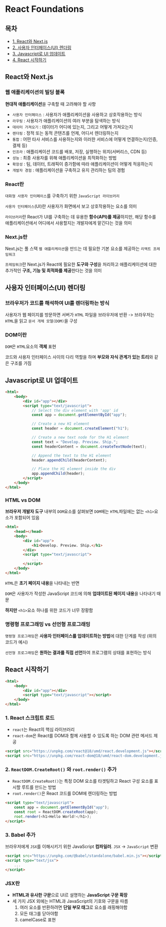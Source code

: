 # React Foundations

## 목차

-   [1. React와 Next.js](#react와-nextjs)
-   [2. 사용자 인터페이스(UI) 렌더링](#사용자-인터페이스ui-렌더링)
-   [3. Javascript로 UI 업데이트](#javascript로-ui-업데이트)
-   [4. React 시작하기](#react-시작하기)

## React와 Next.js

### 웹 애플리케이션의 빌딩 블록

**현대적 애플리케이션**을 구축할 때 고려해야 할 사항

-   `사용자 인터페이스` : 사용자가 애플리케이션을 사용하고 상호작용하는 방식
-   `라우팅` : 사용자가 애플리케이션의 여러 부분을 탐색하는 방식
-   `데이터 가져오기` : 데이터가 어디에 있는지, 그리고 어떻게 가져오는지
-   `렌더링` : 정적 또는 동적 콘텐츠를 언제, 어디서 렌더링하는지
-   `통합` : 어떤 타사 서비스를 사용하는지와 이러한 서비스에 어떻게 연결하는지(인증, 결제 등)
-   `인프라` : 애플리케이션 코드를 배포, 저장, 실행하는 위치(서버리스, CDN 등)
-   `성능` : 최종 사용자를 위해 애플리케이션을 최적화하는 방법
-   `확장성` : 팀, 데이터, 트래픽이 증가함에 따라 애플리케이션이 어떻게 적응하는지
-   `개발자 경험` : 애플리케이션을 구축하고 유지 관리하는 팀의 경험

### React란

`대화형 사용자 인터페이스`를 구축하기 위한 `JavaScript 라이브러리`

`사용자 인터페이스`(UI)란 사용자가 화면에서 보고 상호작용하는 요소를 의미

`라이브러리`란 React가 UI를 구축하는 데 유용한 **함수(API)를 제공**하지만, 해당 함수를 애플리케이션에서 어디에서 사용할지는 개발자에게 맡긴다는 것을 의미

### Next.js란

Next.js는 풀 스택 `웹 애플리케이션`을 만드는 데 필요한 기본 요소를 제공하는 `리액트 프레임워크`

`프레임워크`란 Next.js가 React에 필요한 **도구와 구성**을 처리하고 애플리케이션에 대한 추가적인 **구조, 기능 및 최적화를 제공**한다는 것을 의미

## 사용자 인터페이스(UI) 렌더링

### 브라우저가 코드를 해석하여 UI를 렌더링하는 방식

사용자가 웹 페이지를 방문하면 서버가 `HTML` 파일을 브라우저에 반환
-> 브라우저는 `HTML`을 읽고 `문서 개체 모델(DOM)`을 구성

### DOM이란

`DOM`은 `HTML`요소의 **객체** 표현

코드와 사용자 인터페이스 사이의 다리 역할을 하며 **부모와 자식 관계가 있는 트리**와 같은 구조를 가짐

## Javascript로 UI 업데이트

```html
<html>
    <body>
        <div id="app"></div>
        <script type="text/javascript">
            // Select the div element with 'app' id
            const app = document.getElementById("app");

            // Create a new H1 element
            const header = document.createElement("h1");

            // Create a new text node for the H1 element
            const text = "Develop. Preview. Ship.";
            const headerContent = document.createTextNode(text);

            // Append the text to the H1 element
            header.appendChild(headerContent);

            // Place the H1 element inside the div
            app.appendChild(header);
        </script>
    </body>
</html>
```

### HTML vs DOM

**브라우저 개발자 도구** 내부의 `DOM`요소를 살펴보면 `DOM`에는 `HTML`파일에는 없는 `<h1>`요소가 포함되어 있음

```html
<html>
    <head></head>
    <body>
        <div id="app">
            <h1>Develop. Preview. Ship.</h1>
        </div>
        <script type="text/javascript">
            ...
        </script>
    </body>
</html>
```

`HTML`은 **초기 페이지 내용**을 나타내는 반면

`DOM`은 사용자가 작성한 JavaScript 코드에 의해 **업데이트된 페이지 내용**을 나타내기 때문

**하지만** `<h1>`요소 하나를 위한 코드가 너무 장황함

### 명령형 프로그래밍 vs 선언형 프로그래밍

`명령형 프로그래밍`은 **사용자 인터페이스를 업데이트하는 방법**에 대한 단계를 작성 (위의 코드가 예시)

`선언형 프로그래밍`은 **원하는 결과를 직접 선언**하여 프로그램의 상태를 표현하는 방식

## React 시작하기

```html
<html>
    <body>
        <div id="app"></div>
        <script type="text/javascript"></script>
    </body>
</html>
```

### 1. React 스크립트 로드

-   `react`는 React의 핵심 라이브러리
-   `react-dom`은 React를 DOM과 함께 사용할 수 있도록 하는 DOM 관련 메서드 제공

```html
<script src="https://unpkg.com/react@18/umd/react.development.js"></script>
<script src="https://unpkg.com/react-dom@18/umd/react-dom.development.js"></script>
```

### 2. `ReactDOM.CreateRoot()` 와 `root.render()` 추가

-   `ReactDOM.CreateRoot()`는 특정 DOM 요소를 타겟팅하고 React 구성 요소를 표시할 루트를 만드는 방법
-   `root.render()`은 React 코드를 DOM에 렌더링하는 방법

```html
<script type="text/javascript">
    const app = document.getElementById("app");
    const root = ReactDOM.createRoot(app);
    root.render(<h1>Hello World!</h1>);
</script>
```

### 3. Babel 추가

브라우저에게 `JSX`를 이해시키기 위한 JavaScript **컴파일러**. `JSX` -> `JavaScript` 변환

```html
<script src="https://unpkg.com/@babel/standalone/babel.min.js"></script>
<script type="text/jsx">
    ...
</script>
```

### JSX란

-   **HTML과 유사한 구문**으로 UI르 설명하는 **JavaScript 구문 확장**
-   세 가지 JSX 외에는 HTML과 JavaScript의 기호와 구문을 따름
    1. 여러 요소를 반환하려면 **단일 부모 태그**로 요소를 래핑해야함
    2. 모든 태그를 닫아야함
    3. camelCase로 표현
